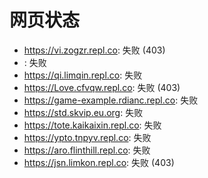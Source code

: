# 网页状态
- https://vi.zogzr.repl.co: 失败 (403)
- : 失败
- https://qi.limqin.repl.co: 失败
- https://Love.cfvqw.repl.co: 失败 (403)
- https://game-example.rdianc.repl.co: 失败
- https://std.skvip.eu.org: 失败
- https://tote.kaikaixin.repl.co: 失败
- https://ypto.tnpyv.repl.co: 失败
- https://aro.flinthill.repl.co: 失败
- https://jsn.limkon.repl.co: 失败 (403)
